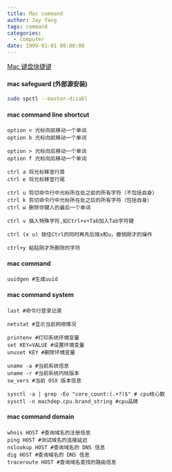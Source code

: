 ```yaml
---
title: Mac command
author: Jay Yang
tags: command
categories:
  - computer
date: 1999-01-01 00:00:00
---
```


[Mac 键盘快捷键](https://support.apple.com/zh-cn/HT201236)
#### mac safeguard (外部源安装)

```bash
sudo spctl --master-disabl
```

#### mac command line shortcut

    option < 光标向前移动一个单词
    option b 光标向前移动一个单词

    option > 光标向后移动一个单词
    option f 光标向后移动一个单词

    ctrl a 将光标移至行首
    ctrl e 将光标移至行尾

    ctrl u 剪切命令行中光标所在处之前的所有字符（不包括自身）
    ctrl k 剪切命令行中光标所在处之后的所有字符（包括自身）
    ctrl w 删除你键入的最后一个单词

    ctrl v 插入特殊字符,如Ctrl+v+Tab加入Tab字符键

    ctrl (x u) 按住Ctrl的同时再先后按x和u，撤销刚才的操作

    ctrl+y 粘贴刚才所删除的字符

#### mac command

    uuidgen #生成uuid

#### mac command system

    last #命令行登录记录

    netstat #显示当前网络情况

    printenv #打印系统环境变量
    set KEY=VALUE #设置环境变量
    unuset KEY #删除环境变量

    uname -a #当前系统信息
    uname -r #当前系统内核版本
    sw_vers #当前 OSX 版本信息

    sysctl -a | grep -Eo "core_count:(.+?)$" # cpu核心数
    sysctl -n machdep.cpu.brand_string #cpu品牌

#### mac command domain

    whois HOST #查询域名的注册信息
    ping HOST #测试域名的连接延迟
    nslookup HOST #查询域名的 DNS 信息
    dig HOST #查询域名的 DNS 信息
    traceroute HOST #查询域名查找的路由信息
